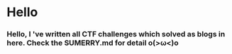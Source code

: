 # Hello

### Hello, I 've written all CTF challenges which solved as blogs in here. Check the SUMERRY.md for detail o\(&gt;ω&lt;\)o

